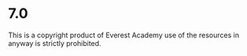 # 7.0
This is a copyright product of Everest Academy use of the resources in anyway is strictly prohibited.
